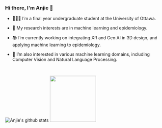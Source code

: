 ### Hi there, I'm Anjie 👋

- 🧑🏻‍💻 I’m a final year undergraduate student at the University of Ottawa.

- 🔬 My research interests are in machine learning and epidemiology.

- 📚 I’m currently working on integrating XR and Gen AI in 3D design, and applying machine learning to epidemiology.

- 🥰 I’m also interested in various machine learning domains, including Computer Vision and Natural Language Processing.

<!--
**anjieyang/anjieyang** is a ✨ _special_ ✨ repository because its `README.md` (this file) appears on your GitHub profile.

Here are some ideas to get you started:

- 🔭 I’m currently working on ...
- 🌱 I’m currently learning ...
- 👯 I’m looking to collaborate on ...
- 🤔 I’m looking for help with ...
- 💬 Ask me about ...
- 📫 How to reach me: ...
- 😄 Pronouns: ...
- ⚡ Fun fact: ...
-->
<br />

![Anjie's github stats](https://github-readme-stats.vercel.app/api?username=anjieyang&count_private=true&theme=transparent&show_icons=true&hide=stars,issues&hide_border=true)
<img height="150em" src="https://github-readme-stats.vercel.app/api/top-langs/?username=anjieyang&layout=compact&theme=date_night&hide_border=true&bg_color=00000000"/>
